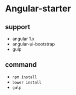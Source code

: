 # Angular-starter

## support
+ angular 1.x
+ angular-ui-bootstrap
+ gulp

## command
+ `npm install`
+ `bower install`
+ `gulp`